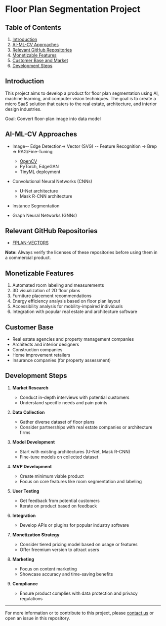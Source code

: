 # Floor Plan Segmentation Project

## Table of Contents
1. [Introduction](#introduction)
2. [AI-ML-CV Approaches](#ai-ml-cv-approaches)
3. [Relevant GitHub Repositories](#relevant-github-repositories)
4. [Monetizable Features](#monetizable-features)
5. [Customer Base and Market](#customer-base-and-market)
6. [Development Steps](#development-steps)

## Introduction

This project aims to develop a product for floor plan segmentation using AI, machine learning, and computer vision techniques. The goal is to create a micro SaaS solution that caters to the real estate, architecture, and interior design industries.

Goal: Convert floor-plan image into data model

## AI-ML-CV Approaches
- Image-- Edge Detection-> Vector (SVG) -- Feature Recognition -> Brep => RAG/Fine-Tuning
	- [OpenCV](https://github.com/opencv/opencv)
	- PyTorch, EdgeGAN
	- TinyML deployment
	
- Convolutional Neural Networks (CNNs)
  - U-Net architecture
  - Mask R-CNN architecture
- Instance Segmentation
- Graph Neural Networks (GNNs)

## Relevant GitHub Repositories

<!-- 1. [CubiCasa5K](https://github.com/CubiCasa/CubiCasa5k)
2. [HouseExpo](https://github.com/TeaganLi/HouseExpo) -->
- [FPLAN-VECTORS](https://github.com/zlzeng/DeepFloorplan)

**Note:** Always verify the licenses of these repositories before using them in a commercial product.

## Monetizable Features

1. Automated room labeling and measurements
2. 3D visualization of 2D floor plans
3. Furniture placement recommendations
4. Energy efficiency analysis based on floor plan layout
5. Accessibility analysis for mobility-impaired individuals
6. Integration with popular real estate and architecture software

## Customer Base 

- Real estate agencies and property management companies
- Architects and interior designers
- Construction companies
- Home improvement retailers
- Insurance companies (for property assessment)

<!-- ### Market Overview
- Global floor plan software market valued at $1.2 billion in 2021
- Expected to reach $2.5 billion by 2030
- Driven by increasing adoption of Building Information Modeling (BIM)

**Note:** Please verify these figures as they are based on information available up to April 2024.
 -->
## Development Steps

1. **Market Research**
   - Conduct in-depth interviews with potential customers
   - Understand specific needs and pain points

2. **Data Collection**
   - Gather diverse dataset of floor plans
   - Consider partnerships with real estate companies or architecture firms

3. **Model Development**
   - Start with existing architectures (U-Net, Mask R-CNN)
   - Fine-tune models on collected dataset

4. **MVP Development**
   - Create minimum viable product
   - Focus on core features like room segmentation and labeling

5. **User Testing**
   - Get feedback from potential customers
   - Iterate on product based on feedback

6. **Integration**
   - Develop APIs or plugins for popular industry software

7. **Monetization Strategy**
   - Consider tiered pricing model based on usage or features
   - Offer freemium version to attract users

8. **Marketing**
   - Focus on content marketing
   - Showcase accuracy and time-saving benefits

9. **Compliance**
   - Ensure product complies with data protection and privacy regulations

---

For more information or to contribute to this project, please [contact us](mailto:yogeshkulkarni@yahoo.com) or open an issue in this repository.